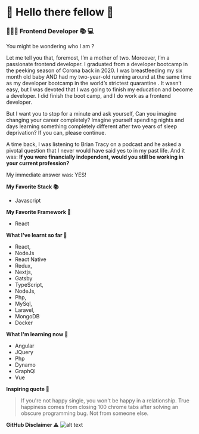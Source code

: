 # 👋 Hello there fellow 🦄 

### 👩🏽‍💻 Frontend Developer 📚 💻
You might be wondering who I am ?

Let me tell you that, foremost, I’m a mother of two. Moreover, I’m a passionate frontend developer.
I graduated from a developer bootcamp in the peeking season of Corona back in 2020. I was breastfeeding my six month old baby AND had my two-year-old running around at the same time as my developer bootcamp in the world’s strictest quarantine .
It wasn’t easy, but I was devoted that I was going to finish my education and become a developer.
I did finish the boot camp, and I do work as a frontend developer.

But I want you to stop for a minute and ask yourself, Can you imagine changing your career completely? Imagine yourself spending nights and days learning something completely different after two years of sleep deprivation?
If you can, please continue.

A time back, I was listening to Brian Tracy on a podcast and he asked a pivotal question that I never would have said yes to in my past life.
And it was: **If you were financially independent, would you still be working in your current profession?**

My immediate answer was: YES!

**My Favorite Stack 📚**
* Javascript 

**My Favorite Framework 🧮**
* React
 

**What I've learnt so far 💭**

* React,
* NodeJs
* React Native
* Redux,
* Nextjs,
* Gatsby
* TypeScript,
* NodeJs,
* Php, 
* MySql,
* Laravel,
* MongoDB
* Docker

**What I'm learning now 🤔**
* Angular
* JQuery
* Php
* Dynamo
* GraphQl
* Vue

**Inspiring quote 🤪**

> If you're not happy single, you won't be happy in a relationship. True happiness comes from closing 100 chrome tabs after solving an obscure programming bug. Not from someone else.


**GitHub Disclaimer ⚠️**
![alt text](https://i.redd.it/jobapplicationtroubles-v0-bt2invmc5b8b1.jpg?s=0181b6dce9b977e0a348c8849d294fcc43501486 "Meme")


